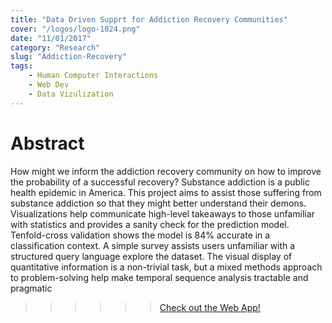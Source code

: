 ```yaml
---
title: "Data Driven Supprt for Addiction Recovery Communities"
cover: "/logos/logo-1024.png"
date: "11/01/2017"
category: "Research"
slug: "Addiction-Recovery"
tags:
    - Human Computer Interactions
    - Web Dev
    - Data Vizulization
---
```


# Abstract


How might we inform the addiction recovery community on how to improve the 
probability of a successful recovery? Substance addiction is a public health epidemic in America. 
This project aims to assist those suffering from substance addiction
so that they might better understand their demons. Visualizations help communicate high-level
takeaways to those unfamiliar with statistics
and provides a sanity check for the prediction model. Tenfold-cross validation shows the model is 84% accurate in a classification context. A simple survey assists users unfamiliar with a structured query language explore the dataset. The visual display of quantitative information is a non-trivial task, but a mixed methods approach to problem-solving help make temporal sequence analysis tractable and pragmatic



 >>>>>>[Check out the Web App!](https://guarded-cove-45098.herokuapp.com)





